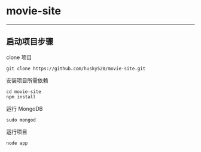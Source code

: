 # movie-site

-----------

## 启动项目步骤

clone 项目
```
git clone https://github.com/husky520/movie-site.git
```

安装项目所需依赖
```
cd movie-site
npm install
```

运行 MongoDB
```
sudo mongod
```

运行项目
```
node app
```
